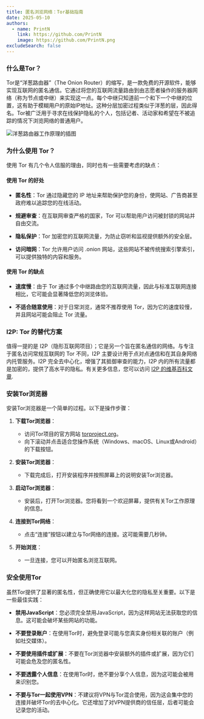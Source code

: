 ```yaml
---
title: 匿名浏览网络：Tor基础指南
date: 2025-05-10
authors:
  - name: PrintN
    link: https://github.com/PrintN
    image: https://github.com/PrintN.png
excludeSearch: false
---
```

### 什么是Tor？
Tor是“洋葱路由器”（The Onion Router）的缩写，是一款免费的开源软件，能够实现互联网的匿名通信。它通过将您的互联网流量路由到由志愿者操作的服务器网络（称为节点或中继）来实现这一点。每个中继只知道前一个和下一个中继的位置，这有助于模糊用户的原始IP地址。这种分层加密过程类似于洋葱的层，因此得名。Tor被广泛用于寻求在线保护隐私的个人，包括记者、活动家和希望在不被追踪的情况下浏览网络的普通用户。

![洋葱路由器工作原理的插图](../../../images/articles/navigating-the-web-anonymously-a-guide-to-tor-basics/how-tor-works.webp)

### 为什么使用 Tor？
使用 Tor 有几个令人信服的理由，同时也有一些需要考虑的缺点：

#### 使用 Tor 的好处
- **匿名性**：Tor 通过隐藏您的 IP 地址来帮助保护您的身份，使网站、广告商甚至政府难以追踪您的在线活动。

- **规避审查**：在互联网审查严格的国家，Tor 可以帮助用户访问被封锁的网站并自由交流。

- **隐私保护**：Tor 加密您的互联网流量，为防止窃听和监视提供额外的安全层。

- **访问暗网**：Tor 允许用户访问 .onion 网站，这些网站不被传统搜索引擎索引，可以提供独特的内容和服务。

#### 使用 Tor 的缺点
- **速度慢**：由于 Tor 通过多个中继路由您的互联网流量，因此与标准互联网连接相比，它可能会显著降低您的浏览体验。

- **不适合随意使用**：对于日常浏览，通常不推荐使用 Tor，因为它的速度较慢，并且网站可能会阻止 Tor 流量。

### I2P: Tor 的替代方案
值得一提的是 I2P（隐形互联网项目）；它是另一个旨在匿名通信的网络。与专注于匿名访问常规互联网的 Tor 不同，I2P 主要设计用于点对点通信和在其自身网络内托管服务。I2P 完全去中心化，增强了其抵御审查的能力，I2P 内的所有流量都是加密的，提供了高水平的隐私。有关更多信息，您可以访问 [I2P 的维基百科文章](https://en.wikipedia.org/wiki/I2P).

### 安装Tor浏览器
安装Tor浏览器是一个简单的过程。以下是操作步骤：
1. **下载Tor浏览器**：
   - 访问Tor项目的官方网站 [torproject.org](https://www.torproject.org/download/)。
   - 向下滚动并点击适合您操作系统（Windows、macOS、Linux或Android）的下载按钮。

2. **安装Tor浏览器**：
   - 下载完成后，打开安装程序并按照屏幕上的说明安装Tor浏览器。

3. **启动Tor浏览器**：
   - 安装后，打开Tor浏览器。您将看到一个欢迎屏幕，提供有关Tor工作原理的信息。

4. **连接到Tor网络**：
   - 点击“连接”按钮以建立与Tor网络的连接。这可能需要几秒钟。

5. **开始浏览**：
   - 一旦连接，您可以开始匿名浏览互联网。

### 安全使用Tor
虽然Tor提供了显著的匿名性，但正确使用它以最大化您的隐私至关重要。以下是一些最佳实践：
- **禁用JavaScript**：您必须完全禁用JavaScript，因为这样网站无法获取您的信息。这可能会破坏某些网站的功能。

- **不要登录账户**：在使用Tor时，避免登录可能与您真实身份相关联的账户（例如社交媒体）。

- **不要使用插件或扩展**：不要在Tor浏览器中安装额外的插件或扩展，因为它们可能会危及您的匿名性。

- **不要透露个人信息**：在使用Tor时，绝不要分享个人信息，因为这可能会被用来识别您。

- **不要与Tor一起使用VPN**：不建议将VPN与Tor混合使用，因为这会集中您的连接并破坏Tor的去中心化。它还增加了对VPN提供商的信任层，后者可能会记录您的活动。